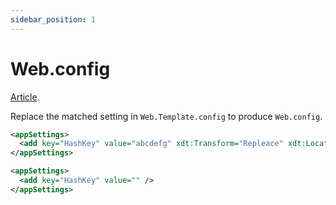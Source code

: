 ```yaml
---
sidebar_position: 1
---
```


# Web.config

[Article](https://blog.miniasp.com/post/2015/11/23/How-Class-library-read-config-from-webconfig-or-appconfig-file).

Replace the matched setting in `Web.Template.config` to produce `Web.config`.

```xml title="Web.Debug.config"
<appSettings>
  <add key="HashKey" value="abcdefg" xdt:Transform="Repleace" xdt:Locator="Match(key)" />
</appSettings>
```

```xml title="Web.Template.config"
<appSettings>
  <add key="HashKey" value="" />
</appSettings>
```
